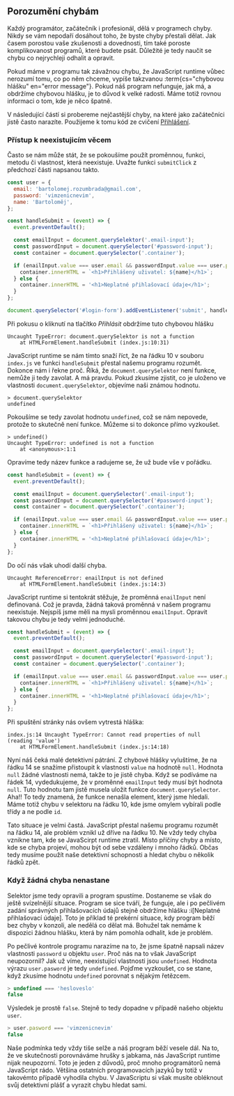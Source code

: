 ## Porozumění chybám

Každý programátor, začátečník i profesionál, dělá v programech chyby. Nikdy se vám nepodaří dosáhout toho, že byste chyby přestali dělat. Jak časem porostou vaše zkušenosti a dovednosti, tím také poroste komplikovanost programů, které budete psát. Důležité je tedy naučit se chybu co nejrychleji odhalit a opravit.

Pokud máme v programu tak závažnou chybu, že JavaScript runtime vůbec nerozumí tomu, co po něm chceme, vypíše takzvanou :term{cs="chybovou hlášku" en="error message"}. Pokud náš program nefunguje, jak má, a obdržíme chybovou hlášku, je to důvod k velké radosti. Máme totiž rovnou informaci o tom, kde je něco špatně.

V následující částí si probereme nejčastější chyby, na které jako začátečníci jistě často narazíte. Použijeme k tomu kód ze cvičení [Přihlášení](/kurzy/daweb/js1/udalosti-formulare/ulozky-na-doma#cvdoma>prihlaseni).

### Přístup k neexistujicím věcem

Často se nám může stát, že se pokoušíme použít proměnnou, funkci, metodu či vlastnost, která neexistuje. Uvažte funkci `submitClick` z předchozí části napsanou takto.

```js
const user = {
  email: 'bartolomej.rozumbrada@gmail.com',
  password: 'vimzenicnevim',
  name: 'Bartoloměj',
};

const handleSubmit = (event) => {
  event.preventDefault();

  const emailInput = document.querySelektor('.email-input');
  const passwordInput = document.querySelector('#password-input');
  const container = document.querySelector('.container');

  if (enailInput.value === user.email && passwordInput.value === user.pasword) {
    container.innerHTML = `<h1>Přihlášený uživatel: ${name}</h1>`;
  } else {
    container.innerHTML = '<h1>Neplatné přihlašovací údaje</h1>';
  }
};

document.querySelector('#login-form').addEventListener('submit', handleSubmit);
```

Při pokusu o kliknutí na tlačítko _Přihlásit_ obdržíme tuto chybovou hlášku

```
Uncaught TypeError: document.querySelektor is not a function
    at HTMLFormElement.handleSubmit (index.js:10:31)
```

JavaScript runtime se nám tímto snaží říct, že na řádku 10 v souboru `index.js` ve funkci `handleSubmit` přestal našemu programu rozumět. Dokonce nám i řekne proč. Říká, že `document.querySelektor` není funkce, nemůže ji tedy zavolat. A má pravdu. Pokud zkusíme zjistit, co je uloženo ve vlastnosti `document.querySelektor`, objevíme naši známou hodnotu.

```jscon
> document.querySelektor
undefined
```

Pokoušíme se tedy zavolat hodnotu `undefined`, což se nám nepovede, protože to skutečně není funkce. Můžeme si to dokonce přímo vyzkoušet.

```jscon
> undefined()
Uncaught TypeError: undefined is not a function
    at <anonymous>:1:1
```

Opravíme tedy název funkce a radujeme se, že už bude vše v pořádku.

```js
const handleSubmit = (event) => {
  event.preventDefault();

  const emailInput = document.querySelector('.email-input');
  const passwordInput = document.querySelector('#password-input');
  const container = document.querySelector('.container');

  if (enailInput.value === user.email && passwordInput.value === user.pasword) {
    container.innerHTML = `<h1>Přihlášený uživatel: ${name}</h1>`;
  } else {
    container.innerHTML = '<h1>Neplatné přihlašovací údaje</h1>';
  }
};
```

Do očí nás však uhodí další chyba.

```
Uncaught ReferenceError: enailInput is not defined
    at HTMLFormElement.handleSubmit (index.js:14:3)
```

JavaScript runtime si tentokrát stěžuje, že proměnná `enailInput` není definovaná. Což je pravda, žádná taková proměnná v našem programu neexistuje. Nejspíš jsme měli na mysli proměnnou `emailInput`. Opravit takovou chybu je tedy velmi jednoduché.

```js
const handleSubmit = (event) => {
  event.preventDefault();

  const emailInput = document.querySelector('.email-input');
  const passwordInput = document.querySelector('#password-input');
  const container = document.querySelector('.container');

  if (emailInput.value === user.email && passwordInput.value === user.pasword) {
    container.innerHTML = `<h1>Přihlášený uživatel: ${name}</h1>`;
  } else {
    container.innerHTML = '<h1>Neplatné přihlašovací údaje</h1>';
  }
};
```

Při spuštění stránky nás ovšem vytrestá hláška:

```
index.js:14 Uncaught TypeError: Cannot read properties of null (reading 'value')
    at HTMLFormElement.handleSubmit (index.js:14:18)
```

Nyní náš čeká malé detektivní pátrání. Z chybové hlášky vyluštíme, že na řádku 14 se snažíme přistoupit k vlastnosti `value` na hodnotě `null`. Hodnota `null` žádné vlastnosti nemá, takže to je jistě chyba. Když se podíváme na řádek 14, vydedukujeme, že v proměnné `emailInput` tedy musí být hodnota `null`. Tuto hodnotu tam jistě musela uložit funkce `document.querySelector`. Aha!! To tedy znamená, že funkce nenašla element, který jsme hledali. Máme totiž chybu v selektoru na řádku 10, kde jsme omylem vybírali podle třídy a ne podle `id`.

Tato situace je velmi častá. JavaScript přestal našemu programu rozumět na řádku 14, ale problém vznikl už dříve na řádku 10. Ne vždy tedy chyba vznikne tam, kde se JavaScirpt runtime ztratil. Místo příčíny chyby a místo, kde se chyba projeví, mohou být od sebe vzdáleny i mnoho řádků. Občas tedy musíme použít naše detektivní schopnosti a hledat chybu o několik řádků zpět.

### Když žádná chyba nenastane

Selektor jsme tedy opravili a program spustíme. Dostaneme se však do ještě svízelnější situace. Program se sice tváří, že funguje, ale i po pečlivém zadání správných přihlašovacích údajů stejně obdržíme hlášku :i[Neplatné přihlašovací údaje]. Toto je příklad té prekérní situace, kdy program běží bez chyby v konzoli, ale nedělá co dělat má. Bohužel tak nemáme k dispozici žádnou hlášku, která by nám pomohla odhalit, kde je problém.

Po pečlivé kontrole programu narazíme na to, že jsme špatně napsali název vlastnosti `password` u objektu `user`. Proč nás na to však JavaScript neupozornil? Jak už víme, neexistující vlastnosti jsou `undefined`. Hodnota výrazu `user.pasword` je tedy `undefined`. Pojďme vyzkoušet, co se stane, když zkusíme hodnotu `undefined` porovnat s nějakým řetězcem.

```js
> undefined === 'hesloveslo'
false
```

Výsledek je prostě `false`. Stejně to tedy dopadne v případě našeho objektu `user`.

```js
> user.pasword === 'vimzenicnevim'
false
```

Naše podmínka tedy vždy tiše selže a náš program běží vesele dál. Na to, že ve skutečnosti porovnáváme hrušky s jabkama, nás JavaScript runtime nijak neupozorní. Toto je jeden z důvodů, proč mnoho programátorů nemá JavaScript rádo. Většina ostatních programovacích jazyků by totiž v takovémto případě vyhodila chybu. V JavaScriptu si však musíte obléknout svůj detektivní plášť a vyrazit chybu hledat sami.
